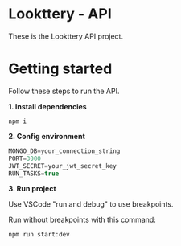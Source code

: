 # Lookttery - API

These is the Lookttery API project.

# Getting started

Follow these steps to run the API.

**1. Install dependencies**

```console
npm i
```

**2. Config environment**

```js
MONGO_DB=your_connection_string
PORT=3000
JWT_SECRET=your_jwt_secret_key
RUN_TASKS=true
```

**3. Run project**

Use VSCode "run and debug" to use breakpoints.

Run without breakpoints with this command:

```console
npm run start:dev
``````
